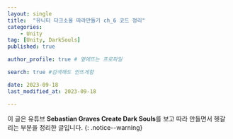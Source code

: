 ```yaml
---
layout: single
title:  "유니티 다크소울 따라만들기 ch_6 코드 정리"
categories: 
    - Unity
tag: [Unity, DarkSouls]
published: true

author_profile: true # 옆에뜨는 프로파일

search: true #검색해도 안뜨게함

date: 2023-09-18
last_modified_at: 2023-09-18

---
```


<!-- 
{: .notice--warning} // 알림 강조
{: .notice--success} // 초록색 강조
{: .notice--danger } // 초록색 강조
{: .notice--info}
{: .notice--primary}
{: .notice}

{: .H1-font}         // 제목 색
<span style="color:Skyblue"> 색 넣기 </span>
<br/> 한줄 내리기

<details>
<summary>VR</summary>
<div markdown="1">       
</div>
</details> 
 -->


이 글은 유튜브 **Sebastian Graves Create Dark Souls**를 보고 따라 만들면서 헷갈리는 부분을 정리한 글입니다.
{: .notice--warning}
